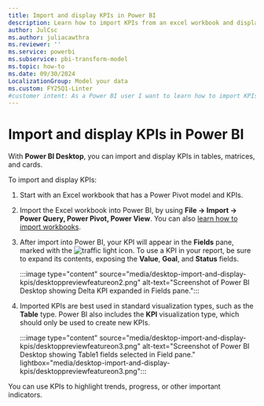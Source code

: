 ```yaml
---
title: Import and display KPIs in Power BI
description: Learn how to import KPIs from an excel workbook and display them in Power BI Desktop to highlight trends, progress, or other important indicators.
author: JulCsc
ms.author: juliacawthra
ms.reviewer: ''
ms.service: powerbi
ms.subservice: pbi-transform-model
ms.topic: how-to
ms.date: 09/30/2024
LocalizationGroup: Model your data
ms.custom: FY25Q1-Linter
#customer intent: As a Power BI user I want to learn how to import KPIs from an Excel workbook.
---
```


# Import and display KPIs in Power BI

With **Power BI Desktop**, you can import and display KPIs in tables, matrices, and cards.

To import and display KPIs:

1. Start with an Excel workbook that has a Power Pivot model and KPIs.

1. Import the Excel workbook into Power BI, by using **File -> Import ->  Power Query, Power Pivot, Power View**. You can also [learn how to import workbooks](../connect-data/desktop-import-excel-workbooks.md).

1. After import into Power BI, your KPI will appear in the **Fields** pane, marked with the ![traffic light](media/desktop-import-and-display-kpis/traffic.png) icon. To use a KPI in your report, be sure to expand its contents, exposing the **Value**, **Goal**, and **Status** fields.

    :::image type="content" source="media/desktop-import-and-display-kpis/desktoppreviewfeatureon2.png" alt-text="Screenshot of Power BI Desktop showing Delta KPI expanded in Fields pane.":::

1. Imported KPIs are best used in standard visualization types, such as the **Table** type. Power BI also includes the **KPI** visualization type, which should only be used to create new KPIs.

    :::image type="content" source="media/desktop-import-and-display-kpis/desktoppreviewfeatureon3.png" alt-text="Screenshot of Power BI Desktop showing Table1 fields selected in Field pane." lightbox="media/desktop-import-and-display-kpis/desktoppreviewfeatureon3.png":::

You can use KPIs to highlight trends, progress, or other important indicators.
